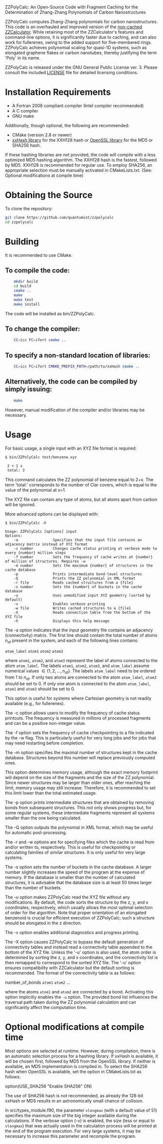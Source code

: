 ZZPolyCalc: An Open-Source Code with Fragment Caching for the Determination of Zhang-Zhang Polynomials of Carbon Nanostructures

ZZPolyCalc computes Zhang-Zhang polynomials for carbon nanostructures. This code is an overhauled and improved version of the 
[non-cached ZZCalculator](https://github.com/solccp/zzcalculator). While retaining most of the ZZCalculator's features and command-line options, it is significantly faster due to caching, and can also work for fullerenes, owing to the added support for five-membered rings. ZZPolyCalc achieves polynomial scaling for quasi-1D systems, such as elongated graphene flakes or carbon nanotubes, thereby justifying the term 'Poly' in its name.

ZZPolyCalc is released under the GNU General Public License ver. 3. Please consult the included [LICENSE](LICENSE) file for detailed licensing conditions.

Installation Requirements
=========================

* A Fortran 2008 compliant compiler (Intel compiler recommended)
* A C compiler
* GNU make

Additionally, though optional, the following are recommended:

* CMake (version 2.8 or newer)
* [xxHash library](https://github.com/Cyan4973/xxHash) for the XXH128 hash or [OpenSSL library](https://github.com/openssl/openssl) for the MD5 or SHA256 hash.

If these hashing libraries are not provided, the code will compile with a less optimized MD5 hashing algorithm.
The XXH128 hash is the fastest, followed by MD5. XXH128 is recommended for regular use. To employ SHA256, an appropriate selection must be manually activated in CMakeLists.txt. (See: Optional modifications at compile time)

Obtaining the Source
====================

To clone the repository:

```bash
git clone https://github.com/quantumint/zzpolycalc
cd zzpolycalc
```

Building
========

It is recommended to use CMake.

## To compile the code:

```bash
    mkdir build
    cd build
    cmake ..
    make
    make test
    make install
```

The code will be installed as bin/ZZPolyCalc.

## To change the compiler:

```bash
    CC=icc FC=ifort cmake ..
```

## To specify a non-standard location of libraries:

```bash
    CC=icc FC=ifort CMAKE_PREFIX_PATH=/path/to/xxHash cmake ..
```

## Alternatively, the code can be compiled by simply issuing:

```bash
    make
```

However, manual modification of the compiler and/or libraries may be necessary.

Usage
=====

For basic usage, a single input with an XYZ file format is required:

```bash
$ bin/ZZPolyCalc test/benzene.xyz

 2 + 1 x
 total: 3
```

This command calculates the ZZ polynomial of benzene equal to 2+x. The term 'total:' corresponds to the number of Clar covers, which is equal to the value of the polynomial at x=1.

The XYZ file can contain any type of atoms, but all atoms apart from carbon will be ignored.

More advanced options can be displayed with:

```
$ bin/ZZPolyCalc -h

Usage: ZZPolyCalc [options] input
Options:
    -a                Specifies that the input file contains an adjacency matrix instead of XYZ format
    -c number         Changes cache status printing at verbose mode to every {number} million steps
    -f number         Sets the frequency of cache writes at {number} of million of structures. Requires -w
    -m number         Sets the maximum {number} of structures in the cache database
    -p                Prints intermediate bond-level structures
    -Q                Prints the ZZ polynomial in XML format
    -r file           Reads cached structures from a {file}
    -s number         Sets the {number} of buckets in the cache database
    -u                Uses unmodified input XYZ geometry (sorted by default)
    -v                Enables verbose printing
    -w file           Writes cached structures to a {file}
    -X                Reads connection table from the bottom of the XYZ file
    -h                Displays this help message
```

The -a option indicates that the input geometry file contains an adjacency (connectivity) matrix. The first line should contain the total number of atoms $`n_{at}`$ present in the system, and each of the following lines contains:

`atom_label` `atom1` `atom2` `atom3`

where `atom1`, `atom2`, and `atom3` represent the label of atoms connected to the atom `atom_label`. The labels `atom1`, `atom2`, `atom3`, and `atom_label` assume numerical values $`\in \left\{1,2,...,n_{at}\right\}`$. The labels `atom_label` need to be ordered from 1 to $`n_{at}`$. If only two atoms are connected to the atom `atom_label`, `atom3` should be set to 0. If only one atom is connected to the atom `atom_label`, `atom2` and `atom3` should be set to 0.

This option is useful for systems where Cartesian geometry is not readily available (e.g., for fullerenes).

The -c option allows users to modify the frequency of cache status printouts. The frequency is measured in millions of processed fragments and can be a positive non-integer value.

The -f option sets the frequency of cache checkpointing to a file indicated by the -w flag. This is particularly useful for very long jobs and for jobs that may need restarting before completion.

The -m option specifies the maximal number of structures kept in the cache database. Structures beyond this number will replace previously computed ones.

This option determines memory usage, although the exact memory footprint will depend on the size of the fragments and the size of the ZZ polynomial. Since newer structures may be larger than older ones, after reaching the limit, memory usage may still increase. Therefore, it is recommended to set this limit lower than the total estimated usage.

The -p option prints intermediate structures that are obtained by removing bonds from subsequent structures. This not only shows progress but, for some regular systems, these intermediate fragments represent all systems smaller than the one being calculated.

The -Q option outputs the polynomial in XML format, which may be useful for automatic post-processing.

The -r and -w options are for specifying files which the cache is read from and/or written to, respectively. This is useful for checkpointing or calculating families of similar structures. It is only useful for very large systems.

The -s option sets the number of buckets in the cache database. A larger number slightly increases the speed of the program at the expense of memory. If the database is smaller than the number of calculated structures, it is advisable that the database size is at least 50 times larger than the number of buckets.

The -u option makes ZZPolyCalc read the XYZ file without any modifications. By default, the code sorts the structure by the z, y, and x coordinates, respectively, which usually allows the most optimal selection of order for the algorithm. Note that proper orientation of an elongated benzenoid is crucial for efficient execution of ZZPolyCalc; such a structure should be elongated in the z direction.

The -v option enables additional diagnostics and progress printing.

The -X option causes ZZPolyCalc to bypass the default generation of connectivity tables and instead read a connectivity table appended to the bottom of the XYZ file. Unless the '-u' option is also used, the atom order is determined by sorting the z, y, and x coordinates, and the connectivity list is then remapped to correspond to the sorted XYZ file. The '-u' option ensures compatibility with ZZCalculator but the default sorting is recommended. The format of the connectivity table is as follows:

  number_of_bonds
  `atom1` `atom2`
  ...

where the atoms `atom1` and `atom2` are connected by a bond. Activating this option implicitly enables the `-u` option. The provided bond list influences the traversal path taken during the ZZ polynomial calculation and can significantly affect the computation time.

Optional modifications at compile time
======================================

Most options are selected at runtime. However, during compilation, there is an automatic selection process for a hashing library. If xxHash is available, it will be chosen first, followed by MD5 from the OpenSSL library. If neither is available, an MD5 implementation is compiled in. To select the SHA256 hash when OpenSSL is available, set the option in CMakeLists.txt as follows:

option(USE_SHA256 "Enable SHA256" ON)

The use of SHA256 hash is not recommended, as already the 128-bit xxHash or MD5 results in an astronomically small chance of collision.

In src/types_module.f90, the parameter `vlongmax` (with a default value of 51) specifies the maximum size of the big integer available during the calculations. If the verbose option (-v) is enabled, the size (less or equal to `vlongmax`) that was actually used in the calculation process will be printed at the end of the program execution. For very large systems, it may be necessary to increase this parameter and recompile the program.

